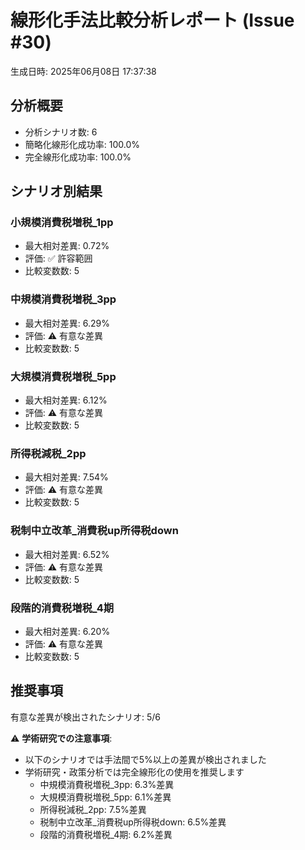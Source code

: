 # 線形化手法比較分析レポート (Issue #30)
生成日時: 2025年06月08日 17:37:38

## 分析概要
- 分析シナリオ数: 6
- 簡略化線形化成功率: 100.0%
- 完全線形化成功率: 100.0%

## シナリオ別結果

### 小規模消費税増税_1pp
- 最大相対差異: 0.72%
- 評価: ✅ 許容範囲
- 比較変数数: 5

### 中規模消費税増税_3pp
- 最大相対差異: 6.29%
- 評価: ⚠️ 有意な差異
- 比較変数数: 5

### 大規模消費税増税_5pp
- 最大相対差異: 6.12%
- 評価: ⚠️ 有意な差異
- 比較変数数: 5

### 所得税減税_2pp
- 最大相対差異: 7.54%
- 評価: ⚠️ 有意な差異
- 比較変数数: 5

### 税制中立改革_消費税up所得税down
- 最大相対差異: 6.52%
- 評価: ⚠️ 有意な差異
- 比較変数数: 5

### 段階的消費税増税_4期
- 最大相対差異: 6.20%
- 評価: ⚠️ 有意な差異
- 比較変数数: 5

## 推奨事項

有意な差異が検出されたシナリオ: 5/6

⚠️ **学術研究での注意事項**:
- 以下のシナリオでは手法間で5%以上の差異が検出されました
- 学術研究・政策分析では完全線形化の使用を推奨します
  - 中規模消費税増税_3pp: 6.3%差異
  - 大規模消費税増税_5pp: 6.1%差異
  - 所得税減税_2pp: 7.5%差異
  - 税制中立改革_消費税up所得税down: 6.5%差異
  - 段階的消費税増税_4期: 6.2%差異